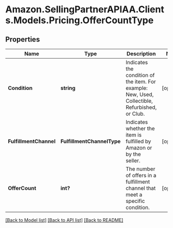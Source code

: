 # Amazon.SellingPartnerAPIAA.Clients.Models.Pricing.OfferCountType
## Properties

Name | Type | Description | Notes
------------ | ------------- | ------------- | -------------
**Condition** | **string** | Indicates the condition of the item. For example: New, Used, Collectible, Refurbished, or Club. | [optional] 
**FulfillmentChannel** | **FulfillmentChannelType** | Indicates whether the item is fulfilled by Amazon or by the seller. | [optional] 
**OfferCount** | **int?** | The number of offers in a fulfillment channel that meet a specific condition. | [optional] 

[[Back to Model list]](../README.md#documentation-for-models) [[Back to API list]](../README.md#documentation-for-api-endpoints) [[Back to README]](../README.md)

